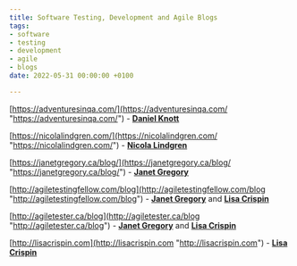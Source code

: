 ```yaml
---
title: Software Testing, Development and Agile Blogs
tags:
- software
- testing
- development
- agile
- blogs
date: 2022-05-31 00:00:00 +0100

---
```

[https://adventuresinqa.com/](https://adventuresinqa.com/ "https://adventuresinqa.com/") - [**Daniel Knott**](https://twitter.com/dnlkntt)

[https://nicolalindgren.com/](https://nicolalindgren.com/ "https://nicolalindgren.com/") - [**Nicola Lindgren**](https://twitter.com/NicolaLindgren)

[https://janetgregory.ca/blog/](https://janetgregory.ca/blog/ "https://janetgregory.ca/blog/") - [**Janet Gregory**](https://twitter.com/janetgregoryca)

[http://agiletestingfellow.com/blog](http://agiletestingfellow.com/blog "http://agiletestingfellow.com/blog") - [**Janet Gregory**](https://twitter.com/janetgregoryca) and [**Lisa Crispin**](https://twitter.com/lisacrispin)

[http://agiletester.ca/blog](http://agiletester.ca/blog "http://agiletester.ca/blog") - [**Janet Gregory**](https://twitter.com/janetgregoryca) and [**Lisa Crispin**](https://twitter.com/lisacrispin)

[http://lisacrispin.com](http://lisacrispin.com "http://lisacrispin.com") - [**Lisa Crispin**](https://twitter.com/lisacrispin)